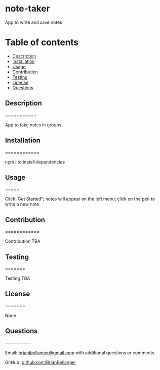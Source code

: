 # note-taker
App to write and save notes

Table of contents
=================

<!--ts-->
* [Description](#description)
* [Installation](#installation)
* [Usage](#usage)
* [Contribution](#contribution)
* [Testing](#testing)
* [License](#license)
* [Questions](#questions)
<!--te-->

## Description
===========

App to take notes in groups

## Installation
============

npm i to install dependencies

## Usage
=====

Click 'Get Started"; notes will appear on the left menu;  click on the pen to write a new note

## Contribution
============ 

Contribution TBA

## Testing
======= 

Testing TBA

## License
=======

None

## Questions
=========

Email:    [brianjbellanger@gmail.com](mailto:brianjbellanger@gmail.com) with additional questions or comments

GitHub:   [github.com/BrianBellanger](https://github.com/BrianBellanger)
